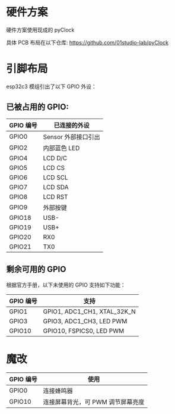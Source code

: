# 硬件方案

硬件方案使用现成的 pyClock

具体 PCB 布局在以下仓库:
https://github.com/01studio-lab/pyClock

# 引脚布局

esp32c3 模组引出了以下 GPIO 外设：

## 已被占用的 GPIO:

| GPIO 编号 | 已连接的外设        |
| --------- | ------------------- |
| GPIO0     | Sensor 外部接口引出 |
| GPIO2     | 内部蓝色 LED        |
| GPIO4     | LCD D/C             |
| GPIO5     | LCD CS              |
| GPIO6     | LCD SCL             |
| GPIO7     | LCD SDA             |
| GPIO8     | LCD RST             |
| GPIO9     | 外部按键            |
| GPIO18    | USB-                |
| GPIO19    | USB+                |
| GPIO20    | RX0                 |
| GPIO21    | TX0                 |

## 剩余可用的 GPIO

根据官方手册，以下未使用的 GPIO 支持如下功能：

| GPIO 编号 | 支持                        |
| --------- | --------------------------- |
| GPIO1     | GPIO1, ADC1_CH1, XTAL_32K_N |
| GPIO3     | GPIO3, ADC1_CH3, LED PWM    |
| GPIO10    | GPIO10, FSPICS0, LED PWM    |

# 魔改

| GPIO 编号 | 使用                              |
| --------- | --------------------------------- |
| GPIO0     | 连接蜂鸣器                        |
| GPIO10    | 连接屏幕背光，可 PWM 调节屏幕亮度 |
